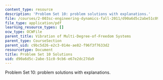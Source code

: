 ```yaml
---
content_type: resource
description: 'Problem Set 10: problem solutions with explanations.'
file: /courses/2-003sc-engineering-dynamics-fall-2011/d90a6d5c2abe51c09cb6e67e2dc27da9_MIT2_003SCF11_pset10Sol.pdf
file_type: application/pdf
learning_resource_types: []
ocw_type: OCWFile
parent_title: Vibration of Multi-Degree-of-Freedom Systems
parent_type: CourseSection
parent_uid: c9bc5d26-e2c3-014e-ae82-f96f3f7633d2
resourcetype: Document
title: Problem Set 10 Solutions
uid: d90a6d5c-2abe-51c0-9cb6-e67e2dc27da9
---
```

Problem Set 10: problem solutions with explanations.

